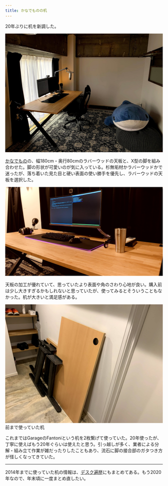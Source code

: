 ```yaml
---
title: かなでものの机
---
```


20年ぶりに机を新調した。

![](/images/2020-10-09-desk.jpg)

[かなでもの](https://kanademono.design/)の、幅180cm・奥行80cmのラバーウッドの天板と、X型の脚を組み合わせた。脚の形状が可愛いのが気に入っている。杉無垢材かラバーウッドかで迷ったが、落ち着いた見た目と硬い表面の使い勝手を優先し、ラバーウッドの天板を選択した。

![](/images/2020-10-09-desk-2.jpg)

天板の加工が優れていて、思っていたより表面や角のさわり心地が良い。購入前は少し大きすぎるかもしれないと思っていたが、使ってみるとそういうこともなかった。机が大きいと満足感がある。

![](/images/2020-10-09-desk-old.jpg)
前まで使っていた机

これまではGarageのFantoniという机を2枚繋げて使っていた。20年使ったが、丁寧に使えばもう20年ぐらいは使えたと思う。引っ越しが多く、業者による分解・組み立て作業が雑だったりしたこともあり、流石に脚の接合部のガタつき方が怪しくなってきていた。

---

2014年までに使っていた机の情報は、[デスク遍歴](/articles/2014-12-31-h)にもまとめてある。もう2020年なので、年末頃に一度まとめ直したい。
